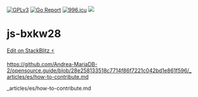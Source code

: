 [![GPLv3](https://img.shields.io/badge/License-GPLv3-brightgreen.svg)](https://https://gnu.org/licenses/gpl-3.0)
[![Go Report](https://goreportcard.com/badge/https://github.com/tnpitsecurity/ligolo-ng)](https://goreportcard.com/report/.https://github.com/tnpitsecurity/ligolo-ng)
[![996.icu](https://img.shields.io/badge/link-996.icu-red.svg)](https://996.icu)
[![](https://data.jsdelivr.com/v1/package/npm/vue/badge)](https://www.jsdelivr.com/package/npm/vue)                 
     
# js-bxkw28




[Edit on StackBlitz ⚡️](https://stackblitz.com/edit/js-bxkw28)


https://github.com/Andrea-MariaDB-2/opensource.guide/blob/28e258133518c7714f86f7221c042bd1e861f596/_articles/es/how-to-contribute.md


_articles/es/how-to-contribute.md
